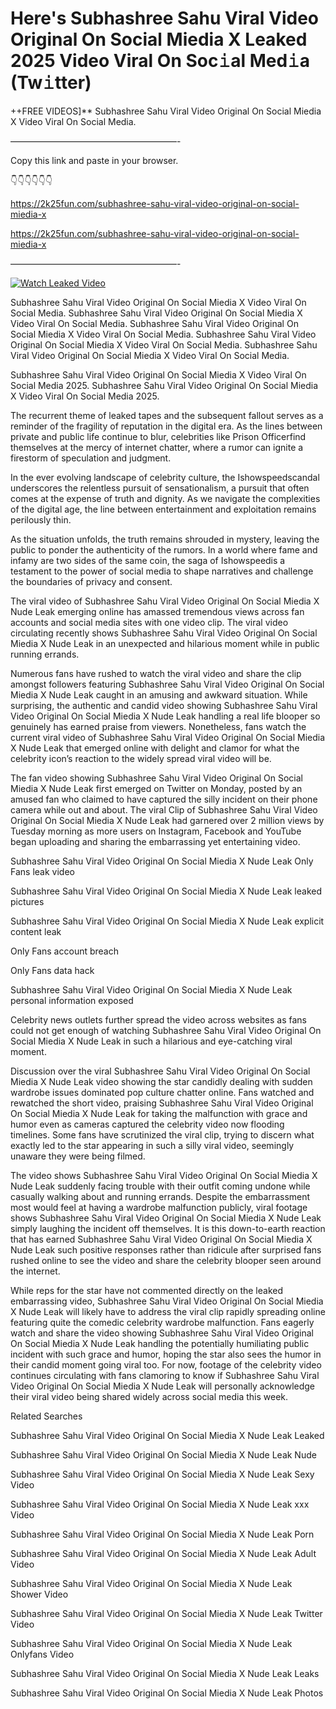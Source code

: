 # Here's Subhashree Sahu Viral Video Original On Social Miedia X Leaked 2025 Video Viral On Soc𝚒al Med𝚒a (Tw𝚒tter)

++FREE VIDEOS]** Subhashree Sahu Viral Video Original On Social Miedia X Video Viral On Social Media.

———————————————————-

Copy this link and paste in your browser.

👇👇👇👇👇👇

https://2k25fun.com/subhashree-sahu-viral-video-original-on-social-miedia-x

https://2k25fun.com/subhashree-sahu-viral-video-original-on-social-miedia-x

———————————————————-

[![Watch Leaked Video](https://miro.medium.com/v2/resize:fit:828/format:webp/1*cilzJN44JGOrTw9NJCrNHA.gif "Watch Leaked Video")](https://2k25fun.com/subhashree-sahu-viral-video-original-on-social-miedia-x)

Subhashree Sahu Viral Video Original On Social Miedia X Video Viral On Social Media. Subhashree Sahu Viral Video Original On Social Miedia X Video Viral On Social Media. Subhashree Sahu Viral Video Original On Social Miedia X Video Viral On Social Media. Subhashree Sahu Viral Video Original On Social Miedia X Video Viral On Social Media. Subhashree Sahu Viral Video Original On Social Miedia X Video Viral On Social Media.

Subhashree Sahu Viral Video Original On Social Miedia X Video Viral On Social Media 2025. Subhashree Sahu Viral Video Original On Social Miedia X Video Viral On Social Media 2025.

The recurrent theme of leaked tapes and the subsequent fallout serves as a reminder of the fragility of reputation in the digital era. As the lines between private and public life continue to blur, celebrities like Prison Officerfind themselves at the mercy of internet chatter, where a rumor can ignite a firestorm of speculation and judgment.

In the ever evolving landscape of celebrity culture, the Ishowspeedscandal underscores the relentless pursuit of sensationalism, a pursuit that often comes at the expense of truth and dignity. As we navigate the complexities of the digital age, the line between entertainment and exploitation remains perilously thin.

As the situation unfolds, the truth remains shrouded in mystery, leaving the public to ponder the authenticity of the rumors. In a world where fame and infamy are two sides of the same coin, the saga of Ishowspeedis a testament to the power of social media to shape narratives and challenge the boundaries of privacy and consent.

The viral video of Subhashree Sahu Viral Video Original On Social Miedia X Nude Leak emerging online has amassed tremendous views across fan accounts and social media sites with one video clip. The viral video circulating recently shows Subhashree Sahu Viral Video Original On Social Miedia X Nude Leak in an unexpected and hilarious moment while in public running errands.

Numerous fans have rushed to watch the viral video and share the clip amongst followers featuring Subhashree Sahu Viral Video Original On Social Miedia X Nude Leak caught in an amusing and awkward situation. While surprising, the authentic and candid video showing Subhashree Sahu Viral Video Original On Social Miedia X Nude Leak handling a real life blooper so genuinely has earned praise from viewers. Nonetheless, fans watch the current viral video of Subhashree Sahu Viral Video Original On Social Miedia X Nude Leak that emerged online with delight and clamor for what the celebrity icon’s reaction to the widely spread viral video will be.

The fan video showing Subhashree Sahu Viral Video Original On Social Miedia X Nude Leak first emerged on Twitter on Monday, posted by an amused fan who claimed to have captured the silly incident on their phone camera while out and about. The viral Clip of Subhashree Sahu Viral Video Original On Social Miedia X Nude Leak had garnered over 2 million views by Tuesday morning as more users on Instagram, Facebook and YouTube began uploading and sharing the embarrassing yet entertaining video.

Subhashree Sahu Viral Video Original On Social Miedia X Nude Leak Only Fans leak video

Subhashree Sahu Viral Video Original On Social Miedia X Nude Leak leaked pictures

Subhashree Sahu Viral Video Original On Social Miedia X Nude Leak explicit content leak

Only Fans account breach

Only Fans data hack

Subhashree Sahu Viral Video Original On Social Miedia X Nude Leak personal information exposed

Celebrity news outlets further spread the video across websites as fans could not get enough of watching Subhashree Sahu Viral Video Original On Social Miedia X Nude Leak in such a hilarious and eye-catching viral moment.

Discussion over the viral Subhashree Sahu Viral Video Original On Social Miedia X Nude Leak video showing the star candidly dealing with sudden wardrobe issues dominated pop culture chatter online. Fans watched and rewatched the short video, praising Subhashree Sahu Viral Video Original On Social Miedia X Nude Leak for taking the malfunction with grace and humor even as cameras captured the celebrity video now flooding timelines. Some fans have scrutinized the viral clip, trying to discern what exactly led to the star appearing in such a silly viral video, seemingly unaware they were being filmed.

The video shows Subhashree Sahu Viral Video Original On Social Miedia X Nude Leak suddenly facing trouble with their outfit coming undone while casually walking about and running errands. Despite the embarrassment most would feel at having a wardrobe malfunction publicly, viral footage shows Subhashree Sahu Viral Video Original On Social Miedia X Nude Leak simply laughing the incident off themselves. It is this down-to-earth reaction that has earned Subhashree Sahu Viral Video Original On Social Miedia X Nude Leak such positive responses rather than ridicule after surprised fans rushed online to see the video and share the celebrity blooper seen around the internet.

While reps for the star have not commented directly on the leaked embarrassing video, Subhashree Sahu Viral Video Original On Social Miedia X Nude Leak will likely have to address the viral clip rapidly spreading online featuring quite the comedic celebrity wardrobe malfunction. Fans eagerly watch and share the video showing Subhashree Sahu Viral Video Original On Social Miedia X Nude Leak handling the potentially humiliating public incident with such grace and humor, hoping the star also sees the humor in their candid moment going viral too. For now, footage of the celebrity video continues circulating with fans clamoring to know if Subhashree Sahu Viral Video Original On Social Miedia X Nude Leak will personally acknowledge their viral video being shared widely across social media this week.

Related Searches

Subhashree Sahu Viral Video Original On Social Miedia X Nude Leak Leaked

Subhashree Sahu Viral Video Original On Social Miedia X Nude Leak Nude

Subhashree Sahu Viral Video Original On Social Miedia X Nude Leak Sexy Video

Subhashree Sahu Viral Video Original On Social Miedia X Nude Leak xxx Video

Subhashree Sahu Viral Video Original On Social Miedia X Nude Leak Porn

Subhashree Sahu Viral Video Original On Social Miedia X Nude Leak Adult Video

Subhashree Sahu Viral Video Original On Social Miedia X Nude Leak Shower Video

Subhashree Sahu Viral Video Original On Social Miedia X Nude Leak Twitter Video

Subhashree Sahu Viral Video Original On Social Miedia X Nude Leak Onlyfans Video

Subhashree Sahu Viral Video Original On Social Miedia X Nude Leak Leaks

Subhashree Sahu Viral Video Original On Social Miedia X Nude Leak Photos